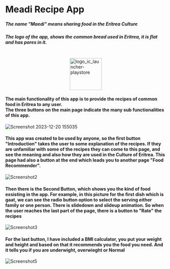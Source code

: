 <h1>Meadi Recipe App</h1>
<h5>The name "Maedi" means sharing food in the Eritrea Culture</h5>
<h5>The logo of the app, shows the common bread used in Eritrea, it is flat and has pores in it.</h5><br>
<div style="display: flex; justify-content: center;">
    <img src="https://github.com/Senedaa/Maedi-Recipe-App/assets/123666433/c5156aad-6000-45ed-b6e8-22fd893f11bf" alt="logo_ic_launcher-playstore" width="100" height="100">
</div>
<h4>The main functionality of this app is to provide the recipes of common food in Eritrea to any user.<br>The three buttons on the main page indicate the many sub functionalities of this app.
</h4>

![Screenshot 2023-12-20 155035](https://github.com/Senedaa/Maedi-Recipe-App/assets/123666433/cbad5222-083f-4af4-bb0a-3fafda7c8f6b)

<h4>This app was created to be used by anyone, so the first button "Introduction"  takes the user to some explanation of the recipes. If they are unfamiliar with some of the recipes they can come to this page, and see the meaning and also how they are used in the Culture of Eritrea. 
This page had also a button at the end which leads you to another page "Food Recommender".</h4>

![Screenshot2](https://github.com/Senedaa/Maedi-Recipe-App/assets/123666433/d4ee1bd1-d82a-45b5-a36a-83b4f985c5d6)

<h4>Then there is the Second Button, which shows you the kind of food exsisting in  the app. For example, in this picture for the first dish which is gaat, we can see the radio button option to select the serving either family or one person. There is slidedown and slideup animation.
So when the user reaches the last part of the page, there is a button to "Rate" the recipes</h4>

![Screenshot3](https://github.com/Senedaa/Maedi-Recipe-App/assets/123666433/18bb613e-befc-478a-9265-87201679e855)

<h4>For the last button, I have included a BMI calculator, you put your weight and height and based on that it recommends you the food you need. And it tells you if you are underwight, overwieght or Normal</h4>

![Screenshot5](https://github.com/Senedaa/Maedi-Recipe-App/assets/123666433/a6b14743-b6de-4736-aa6c-4d4c9d72aece)








